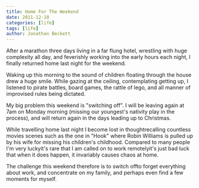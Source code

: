 ```yaml
---
title: Home For The Weekend
date: 2011-12-10
categories: [life]
tags: [life]
author: Jonathan Beckett
---
```


After a marathon three days living in a far flung hotel, wrestling with huge complexity all day, and feverishly working into the early hours each night, I finally returned home last night for the weekend.

Waking up this morning to the sound of children floating through the house drew a huge smile. While gazing at the ceiling, contemplating getting up, I listened to pirate battles, board games, the rattle of lego, and all manner of improvised rules being dictated.

My big problem this weekend is "switching off". I will be leaving again at 7am on Monday morning (missing our youngest's nativity play in the process), and will return again in the days leading up to Christmas.

While travelling home last night I become lost in thoughtrecalling countless movies scenes such as the one in "Hook" where Robin Williams is pulled up by his wife for missing his children's childhood. Compared to many people I'm very luckyit's rare that I am called on to work remotelyit's just bad luck that when it does happen, it invariably causes chaos at home.

The challenge this weekend therefore is to switch offto forget everything about work, and concentrate on my family, and perhaps even find a few moments for myself.
